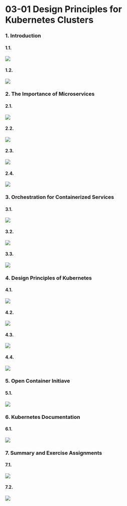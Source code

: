 
# 03-01 Design Principles for Kubernetes Clusters


### 1. Introduction

#### 1.1. 

![](images/step-1.png)


#### 1.2. 

![](images/step-2.png)


### 2. The Importance of Microservices

#### 2.1. 

![](images/step-4.png)


#### 2.2. 

![](images/step-5.png)


#### 2.3. 

![](images/step-6.png)


#### 2.4. 

![](images/step-7.png)


### 3. Orchestration for Containerized Services

#### 3.1. 

![](images/step-9.png)


#### 3.2. 

![](images/step-10.png)


#### 3.3. 

![](images/step-11.png)


### 4. Design Principles of Kubernetes

#### 4.1. 

![](images/step-13.png)


#### 4.2. 

![](images/step-14.png)


#### 4.3. 

![](images/step-15.png)


#### 4.4. 

![](images/step-16.png)


### 5. Open Container Initiave

#### 5.1. 

![](images/step-18.png)


### 6. Kubernetes Documentation

#### 6.1. 

![](images/step-20.png)


### 7. Summary and Exercise Assignments

#### 7.1. 

![](images/step-22.png)


#### 7.2. 

![](images/step-23.png)




